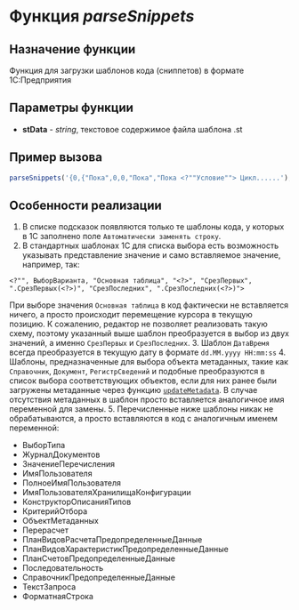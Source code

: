 # Функция *parseSnippets*

## Назначение функции

Функция для загрузки шаблонов кода (сниппетов) в формате 1С:Предприятия

## Параметры функции

* **stData** - *string*, текстовое содержимое файла шаблона .st

## Пример вызова

```javascript
parseSnippets('{0,{"Пока",0,0,"Пока","Пока <?""Условие""> Цикл......');
```

## Особенности реализации

1. В списке подсказок появляются только те шаблоны кода, у которых в 1С заполнено поле `Автоматически заменять строку`.
2. В стандартных шаблонах 1С для списка выбора есть возможность указывать представление значение и само вставляемое значение, например, так:

```bsl
<?"", ВыборВарианта, "Основная таблица", "<?>", "СрезПервых", ".СрезПервых(<?>)", "СрезПоследних", ".СрезПоследних(<?>)">
```

При выборе значения `Основная таблица` в код фактически не вставляется ничего, а просто происходит перемещение курсора в текущую позицию. К сожалению, редактор не позволяет реализовать такую схему, поэтому указанный выше шаблон преобразуется в выбор из двух значений, а именно `СрезПервых` и `СрезПоследних`.
3. Шаблон `ДатаВремя` всегда преобразуется в текущую дату в формате `dd.MM.yyyy HH:mm:ss`
4. Шаблоны, предназначенные для выбора объекта метаданных, такие как `Справочник`, `Документ`, `РегистрСведений` и подобные преобразуются в список выбора соответствующих объектов, если для них ранее были загружены метаданные через функцию [`updateMetadata`](update_metadata.md). В случае отсутствия метаданных в шаблон просто вставляется аналогичное имя переменной для замены.
5. Перечисленные ниже шаблоны никак не обрабатываются, а просто вставляются в код с аналогичным именем переменной:

* ВыборТипа
* ЖурналДокументов
* ЗначениеПеречисления
* ИмяПользователя
* ПолноеИмяПользователя
* ИмяПользователяХранилищаКонфигурации
* КонструкторОписанияТипов
* КритерийОтбора
* ОбъектМетаданных
* Перерасчет
* ПланВидовРасчетаПредопределенныеДанные
* ПланВидовХарактеристикПредопределенныеДанные
* ПланСчетовПредопределенныеДанные
* Последовательность
* СправочникПредопределенныеДанные
* ТекстЗапроса
* ФорматнаяСтрока
